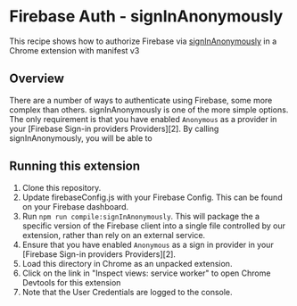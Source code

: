# Firebase Auth - signInAnonymously

This recipe shows how to authorize Firebase via [signInAnonymously][1] in a Chrome extension with manifest v3

## Overview

There are a number of ways to authenticate using Firebase, some more complex than others.
signInAnonymously is one of the more simple options. The only requirement is that you have enabled
`Anonymous` as a provider in your [Firebase Sign-in providers Providers][2]. By calling signInAnonymously,
you will be able to 

## Running this extension

1. Clone this repository.
1. Update firebaseConfig.js with your Firebase Config. This can be found on your Firebase dashboard.
1. Run `npm run compile:signInAnonymously`. This will package the a specific version of the Firebase client into a single file controlled by our extension, rather than rely on an external service.
1. Ensure that you have enabled `Anonymous` as a sign in provider in your [Firebase Sign-in providers Providers][2].
1. Load this directory in Chrome as an unpacked extension.
1. Click on the link in "Inspect views: service worker" to open Chrome Devtools for this extension
1. Note that the User Credentials are logged to the console.

[1]: https://firebase.google.com/docs/reference/js/v8/firebase.auth.Auth#signinwithpopup
[8]: https://console.firebase.google.com/project/_/authentication/users
